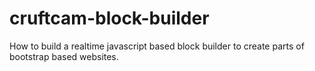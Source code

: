 # cruftcam-block-builder
How to build a realtime javascript based block builder to create parts of bootstrap based websites.
